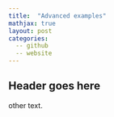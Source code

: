 ```yaml
---
title:  "Advanced examples"
mathjax: true
layout: post
categories:
  -- github
  -- website 
---
```


## Header goes here 

other text.
